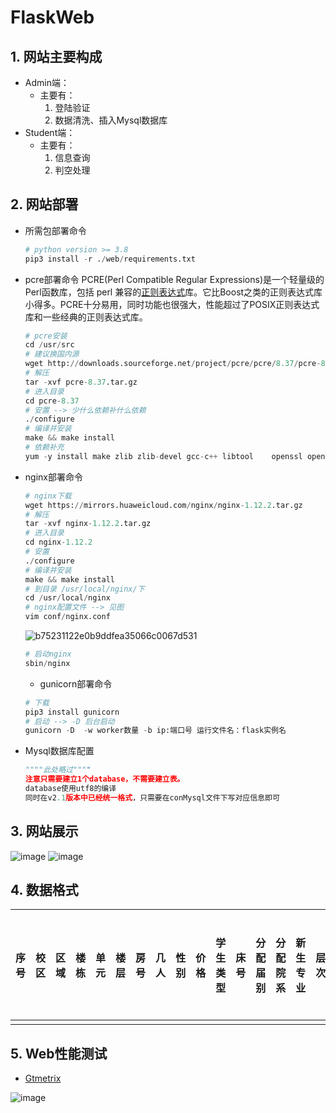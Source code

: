 # FlaskWeb
## 1. 网站主要构成

- Admin端：
  - 主要有：
    1. 登陆验证 
    2. 数据清洗、插入Mysql数据库
- Student端：
  - 主要有：
    1. 信息查询
    2. 判空处理

## 2. 网站部署

- 所需包部署命令

  ```python
  # python version >= 3.8
  pip3 install -r ./web/requirements.txt
  ```

- pcre部署命令
  PCRE(Perl Compatible Regular Expressions)是一个轻量级的Perl函数库，包括 perl 兼容的[正则表达式](https://so.csdn.net/so/search?q=正则表达式&spm=1001.2101.3001.7020)库。它比Boost之类的正则表达式库小得多。PCRE十分易用，同时功能也很强大，性能超过了POSIX正则表达式库和一些经典的正则表达式库。

  ```python
  # pcre安装
  cd /usr/src
  # 建议换国内源
  wget http://downloads.sourceforge.net/project/pcre/pcre/8.37/pcre-8.37.tar.gz
  # 解压
  tar -xvf pcre-8.37.tar.gz
  # 进入目录
  cd pcre-8.37
  # 安置 --> 少什么依赖补什么依赖
  ./configure
  # 编译并安装
  make && make install
  # 依赖补充
  yum -y install make zlib zlib-devel gcc-c++ libtool    openssl openssl-devel
  ```

- nginx部署命令

  ```python
  # nginx下载
  wget https://mirrors.huaweicloud.com/nginx/nginx-1.12.2.tar.gz
  # 解压
  tar -xvf nginx-1.12.2.tar.gz
  # 进入目录
  cd nginx-1.12.2
  # 安置
  ./configure
  # 编译并安装
  make && make install
  # 到目录 /usr/local/nginx/下
  cd /usr/local/nginx
  # nginx配置文件 --> 见图
  vim conf/nginx.conf
  ```

  ![b75231122e0b9ddfea35066c0067d531](https://user-images.githubusercontent.com/61780819/180656570-84a96aea-e71c-43be-b305-efa4aa0352f5.png)


  ```py
  # 启动nginx
  sbin/nginx
  ```

  - gunicorn部署命令

  ```python
  # 下载
  pip3 install gunicorn
  # 启动 --> -D 后台启动
  gunicorn -D  -w worker数量 -b ip:端口号 运行文件名：flask实例名
  ```

- Mysql数据库配置

  ```python
  """"此处略过""""
  注意只需要建立1个database，不需要建立表。
  database使用utf8的编译
  同时在v2.1版本中已经统一格式，只需要在conMysql文件下写对应信息即可
  ```

## 3. 网站展示

![image](https://user-images.githubusercontent.com/61780819/183365567-889f6690-83e0-40e5-b8e3-867140641fd9.png)
![image](https://user-images.githubusercontent.com/61780819/183365223-3b7b8005-3318-437c-9f9e-facd6a67293d.png)





## 4. 数据格式

| 序号 | 校区 | 区域 | 楼栋 | 单元 | 楼层 | 房号 | 几人 | 性别 | 价格 | 学生类型 | 床号 | 分配届别 | 分配院系 | 新生专业 | 层次 | 身份证号 | 姓名 | 班级 | 辅导员 | 辅导员联系方式 |
| ---- | ---- | ---- | ---- | ---- | ---- | ---- | ---- | ---- | ---- | -------- | ---- | -------- | -------- | -------- | ---- | -------- | ---- | ---- | ------ | -------------- |
|      |      |      |      |      |      |      |      |      |      |          |      |          |          |          |      |          |      |      |        |                |

## 5. Web性能测试

-  [Gtmetrix](https://gtmetrix.com)

![image](https://user-images.githubusercontent.com/61780819/183365348-9d168e4e-4b84-4c82-82ed-bfcd6bd74793.png)
